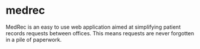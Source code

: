 # medrec
MedRec is an easy to use web application aimed at simplifying patient records requests between offices. This means requests are never forgotten in a pile of paperwork.
